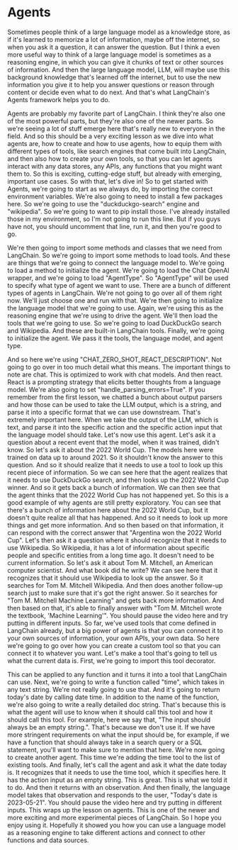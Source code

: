# Agents
Sometimes people think of a large language model 
as a knowledge store, as if it's learned to memorize a 
lot of information, maybe off the internet, so 
when you ask it a question, it can answer the question. 
But I think a even more useful way to think of a 
large language model is sometimes as a reasoning engine, 
in which you can give it chunks of text or other sources 
of information. 
And then the large language model, LLM, will maybe use 
this background knowledge that's learned off the internet, but 
to use the new information you give it 
to help you answer questions or reason through 
content or decide even what to do next. And that's what 
LangChain's Agents framework helps you to do. 
 
Agents are probably my favorite part of LangChain. 
I think they're also one of the most powerful parts, but 
they're also one of the newer parts. So we're 
seeing a lot of stuff emerge here that's really new to 
everyone in the field. And so this should be a very exciting lesson 
as we dive into what agents are, how to create and 
how to use agents, how to equip them with different types of 
tools, like search engines that come built into LangChain, 
and then also how to create your own 
tools, so that you can let agents interact with any 
data stores, any APIs, any functions that you 
might want them to. 
So this is exciting, cutting-edge stuff, but 
already with emerging, important use cases. So with that, let's 
dive in! 
So to get started with Agents, we're going to start as we always do, by 
importing the correct environment variables. 
We're also going to need to install a few packages here. So 
we're going to use the "duckduckgo-search" engine and "wikipedia". So we're 
going to want to pip install those. I've already installed those 
in my environment, so I'm not going to run this 
line. But if you guys have not, you should uncomment that line, run 
it, and then you're good to go. 
 
We're then going to import some methods and classes 
that we need from LangChain. So we're going to import some methods 
to load tools. 
And these are things that we're going to connect the 
language model to. We're going to load a method to 
initialize the agent. We're going to load the Chat OpenAI 
wrapper, and we're going to load "AgentType". 
So "AgentType" will be used to specify what 
type of agent we want to use. There are a bunch of different 
types of agents in LangChain. We're not going to go over 
all of them right now. We'll just choose one and run with that. We're then 
going to initialize the language model that we're going to use. 
Again, we're using this as the reasoning engine that we're 
using to drive the agent. 
We'll then load the tools that we're going to use. 
So we're going to load DuckDuckGo search and Wikipedia. And 
these are built-in LangChain tools. Finally, we're going to 
initialize the agent. 
We pass it the tools, the language model, and agent type. 
 
And so here we're using "CHAT_ZERO_SHOT_REACT_DESCRIPTION". 
Not going to go over in too much detail what this means. 
The important things to note are chat. This is optimized to 
work with chat models. 
And then react. React is a prompting strategy that 
elicits better thoughts from a language model. 
We're also going to set "handle_parsing_errors=True". 
If you remember from the first lesson, we chatted a bunch 
about output parsers and how those can be used to take the 
LLM output, which is a string, and parse it into 
a specific format that we can use downstream. 
That's extremely important here. When we take the output of the LLM, which 
is text, and parse it into the specific action and the specific 
action input that the language model should take. 
Let's now use this agent. Let's ask it a question about a recent 
event that the model, when it was trained, didn't know. So let's ask 
it about the 2022 World Cup. 
The models here were trained on data up to around 2021. 
So it shouldn't know the answer to this question. And 
so it should realize that it needs to use a 
tool to look up this recent piece of information. 
So we can see here that the agent realizes that it needs 
to use DuckDuckGo search, and then looks up 
the 2022 World Cup winner. 
And so it gets back a bunch of information. We can then see 
that the agent thinks that the 2022 World 
Cup has not happened yet. 
So this is a good example of why agents are still pretty exploratory. 
You can see that there's a bunch of information here 
about the 2022 World Cup, but it doesn't quite 
realize all that has happened. And so it needs to look up more things and 
get more information. And so then based on that information, it can 
respond with the correct answer that "Argentina won 
the 2022 World Cup". 
Let's then ask it a question where it should 
recognize that it needs to use Wikipedia. 
So Wikipedia, it has a lot of information about specific 
people and specific entities from a long time ago. It doesn't 
need to be current information. 
So let's ask it about Tom M. Mitchell, an 
American computer scientist. And what book did he write? We 
can see here that it recognizes that it 
should use Wikipedia to look up the answer. So 
it searches for Tom M. Mitchell Wikipedia. 
And then does another follow-up search just to make sure that it's got 
the right answer. So it searches for "Tom M. Mitchell Machine 
Learning" and gets back more information. 
And then based on that, it's able to finally answer with "Tom M. Mitchell 
wrote the textbook, 'Machine Learning'". 
You should pause the video here and try 
putting in different inputs. 
So far, we've used tools that come defined in LangChain already, but 
a big power of agents is that you can connect it to 
your own sources of information, your own APIs, your own data. 
So here we're going to go over how you can create 
a custom tool so that you can connect 
it to whatever you want. 
Let's make a tool that's going to tell us what the 
current data is. 
First, we're going to import this tool decorator. 
 
This can be applied to any function and 
it turns it into a tool that LangChain can use. Next, 
we're going to write a function called "time", 
which takes in any text string. We're not really going to use that. And it's 
going to return today's date by calling date time. 
In addition to the name of the function, we're also going to write a 
really detailed doc string. 
That's because this is what the agent will use 
to know when it should call this tool and how it should 
call this tool. 
For example, here we say that, "The input should always 
be an empty string.". That's because we don't use it. 
If we have more stringent requirements on what 
the input should be, for example, if we have a 
function that should always take in a search query or a SQL 
statement, you'll want to make sure to mention that here. We're now 
going to create another agent. This time we're adding the 
time tool to the list of existing tools. 
And finally, let's call the agent and ask it 
what the date today is. 
It recognizes that it needs to use the time tool, 
which it specifies here. 
It has the action input as an empty string. This is great. 
This is what we told it to do. 
And then it returns with an observation. And then finally, 
the language model takes that observation 
and responds to the user, "Today's date is 2023-05-21". 
You should pause the video here and try 
putting in different inputs. This wraps up the lesson on agents. 
This is one of the newer and more exciting 
and more experimental pieces of LangChain. 
So I hope you enjoy using it. Hopefully it showed you how you 
can use a language model as a reasoning engine 
to take different actions and connect 
to other functions and data sources. 
